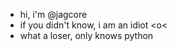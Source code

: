 - hi, i'm @jagcore
- if you didn't know, i am an idiot <o<
- what a loser, only knows python


<!---
jagcore/jagcore is a ✨ special ✨ repository because its `README.md` (this file) appears on your GitHub profile.
You can click the Preview link to take a look at your changes.
--->
